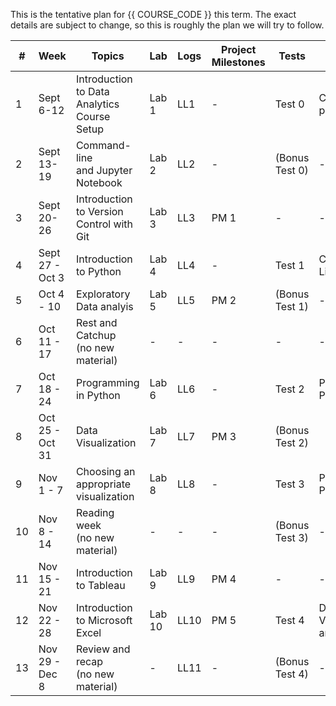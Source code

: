 This is the tentative plan for {{ COURSE_CODE }} this term.
The exact details are subject to change, so this is roughly the plan we will try to follow.

| #  | Week            | Topics                                             | Lab    | Logs | Project Milestones | Tests          | Concepts Tested            |
|----|-----------------|----------------------------------------------------|--------|------|--------------------|----------------|----------------------------|
| 1  | Sept 6-12       | Introduction to Data Analytics <br /> Course Setup | Lab 1  | LL1  | -                  | Test 0         | Course policies            |
| 2  | Sept 13-19      | Command-line <br /> and Jupyter Notebook           | Lab 2  | LL2  | -                  | (Bonus Test 0) | -                          |
| 3  | Sept 20-26      | Introduction to Version Control with Git           | Lab 3  | LL3  | PM 1               | -              | -                          |
| 4  | Sept 27 - Oct 3 | Introduction to Python                             | Lab 4  | LL4  | -                  | Test 1         | Command Line and Git       |
| 5  | Oct 4 - 10      | Exploratory Data analyis                           | Lab 5  | LL5  | PM 2               | (Bonus Test 1) | -                          |
| 6  | Oct 11 - 17     | Rest and Catchup <br />(no new material)           | -      | -    | -                  | -              | -                          |
| 7  | Oct 18 - 24     | Programming in Python                              | Lab 6  | LL6  | -                  | Test 2         | Python Programming         |
| 8  | Oct 25 - Oct 31 | Data Visualization                                 | Lab 7  | LL7  | PM 3               | (Bonus Test 2) |                            |
| 9  | Nov 1 - 7       | Choosing an appropriate visualization              | Lab 8  | LL8  | -                  | Test 3         | Python and Pandas          |
| 10 | Nov 8 - 14      | Reading week <br />(no new material)               | -      | -    | -                  | (Bonus Test 3) | -                          |
| 11 | Nov 15 - 21     | Introduction to Tableau                            | Lab 9  | LL9  | PM 4               | -              | -                          |
| 12 | Nov 22 - 28     | Introduction to Microsoft Excel                    | Lab 10 | LL10 | PM 5               | Test 4         | Data Visualization and Excel |
| 13 | Nov 29 - Dec 8  | Review and recap <br />(no new material)           | -      | LL11 | -                  | (Bonus Test 4) | -                          |